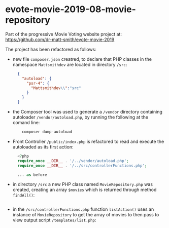 # evote-movie-2019-08-movie-repository

Part of the progressive Movie Voting website project at:
https://github.com/dr-matt-smith/evote-movie-2019

The project has been refactored as follows:

- new file `composer.json` creatred, to declare that PHP classes in the namespace `Mattsmithdev` are located in directory `/src`:

    ```json
      {
        "autoload": {
          "psr-4": {
            "Mattsmithdev\\":"src"
          }
        }
      }
    ```

- the Composer tool was used to generate a `/vendor` directory containing autoloader `/vendor/autoload.php`, by running the following at the comand line:

    ```bash
        composer dump-autoload
    ```

- Front Controller `/public/index.php` is refactored to read and execute the autoloaded as its first action:

    ```php
      <?php
      require_once __DIR__ . '/../vendor/autoload.php';
      require_once __DIR__ . '/../src/controllerFunctions.php';
    
      ... as before
    ```

- in directory `/src` a new PHP class named `MovieRepository.php` was created, creating an array `$movies` which is returned through method `findAll()`:

    ```php
    ```

- in the `/src/controllerFunctions.php` function `listAction()` uses an instance of `MovieRepository` to get the array of movies to then pass to view output script `/templates/list.php`:

    ```php
    ```
